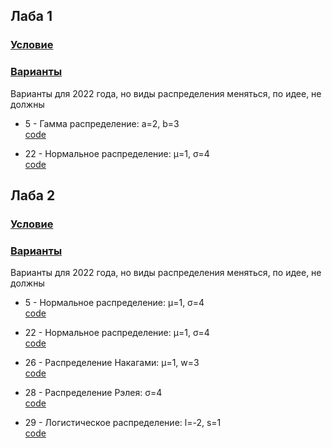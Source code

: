 ## Лаба 1

### [Условие][task_1]

### [Варианты][variants]

Варианты для 2022 года, но виды распределения меняться, по идее, не должны

* 5 - Гамма распределение: a=2, b=3  
  [code][laba_1_5]

* 22 - Нормальное распределение: μ=1, σ=4  
  [code][laba_1_22]

## Лаба 2

### [Условие][task_2]

### [Варианты][variants]

Варианты для 2022 года, но виды распределения меняться, по идее, не должны

* 5 - Нормальное распределение: μ=1, σ=4  
  [code][laba_2_5]

* 22 - Нормальное распределение: μ=1, σ=4  
  [code][laba_2_22]

* 26 - Распределение Накагами: μ=1, w=3  
  [code][laba_2_26]

* 28 - Распределение Рэлея: σ=4  
  [code][laba_2_28]

* 29 - Логистическое распределение: l=-2, s=1  
  [code][laba_2_29]

  

[variants]: ../media/variants.pdf

[task_1]: https://vk.com/doc261566934_629314993?hash=j1fJkzKGfIZP11mYvQu0xP9ZInJZiZtw7tgiL5xcDB8&dl=l8QciqfYi7ATjn9dNi374oSwaqzmWmhzKdnoZigKFTk

[laba_1_5]: ../laba_1/num_5.m

[laba_1_22]: ../laba_1/num_22.m


[task_2]: ../media/laba_2/task.pdf

[laba_2_5]: ../laba_2/num_5.m

[laba_2_22]: ../laba_2/num_22.m

[laba_2_26]: ../laba_2/num_26.m

[laba_2_28]: ../laba_2/num_28.m

[laba_2_29]: ../laba_2/num_29.m